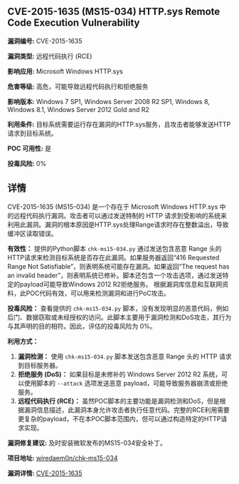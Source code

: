 ## CVE-2015-1635 (MS15-034) HTTP.sys Remote Code Execution Vulnerability

**漏洞编号:** CVE-2015-1635

**漏洞类型:** 远程代码执行 (RCE)

**影响应用:** Microsoft Windows HTTP.sys

**危害等级:** 高危，可能导致远程代码执行和拒绝服务

**影响版本:** Windows 7 SP1, Windows Server 2008 R2 SP1, Windows 8, Windows 8.1, Windows Server 2012 Gold and R2

**利用条件:** 目标系统需要运行存在漏洞的HTTP.sys服务，且攻击者能够发送HTTP请求到目标系统。

**POC 可用性:** 是

**投毒风险:** 0%

## 详情

CVE-2015-1635 (MS15-034) 是一个存在于 Microsoft Windows HTTP.sys 中的远程代码执行漏洞。攻击者可以通过发送特制的 HTTP 请求到受影响的系统来利用此漏洞。漏洞的根本原因是HTTP.sys处理Range请求时存在整数溢出，导致缓冲区读取错误。 

**有效性：**
提供的Python脚本 `chk-ms15-034.py` 通过发送包含恶意 Range 头的HTTP请求来检测目标系统是否存在此漏洞。如果服务器返回“416 Requested Range Not Satisfiable”，则表明系统可能存在漏洞。如果返回“The request has an invalid header”，则表明系统已修补。脚本还包含一个攻击选项，通过发送特定的payload可能导致Windows 2012 R2拒绝服务。 根据漏洞库信息和互联网资料，此POC代码有效，可以用来检测漏洞和进行PoC攻击。

**投毒风险：**
查看提供的 `chk-ms15-034.py` 脚本，没有发现明显的恶意代码，例如后门、数据窃取或未经授权的访问。此脚本主要用于漏洞检测和DoS攻击，其行为与其声明的目的相符。因此，评估的投毒风险为 0%。 

**利用方式：**
1.  **漏洞检测：** 使用 `chk-ms15-034.py` 脚本发送包含恶意 Range 头的 HTTP 请求到目标服务器。
2.  **拒绝服务 (DoS)：** 如果目标是未修补的 Windows Server 2012 R2 系统，可以使用脚本的 `--attack` 选项发送恶意 payload，可能导致服务器崩溃或拒绝服务。
3.  **远程代码执行 (RCE)：** 虽然POC脚本的主要功能是漏洞检测和DoS，但是根据漏洞信息描述，此漏洞本身允许攻击者执行任意代码。完整的RCE利用需要更复杂的payload，不在本POC脚本范围内，但可以通过构造特定的HTTP请求实现。 

**漏洞修复建议:**
及时安装微软发布的MS15-034安全补丁。


**项目地址:** [wiredaem0n/chk-ms15-034](https://github.com/wiredaem0n/chk-ms15-034)

**漏洞详情:** [CVE-2015-1635](https://nvd.nist.gov/vuln/detail/CVE-2015-1635)
